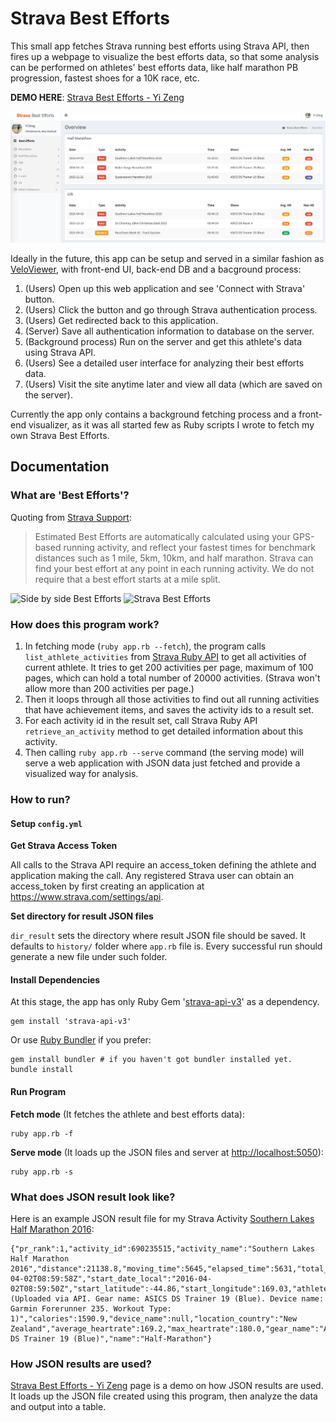 # Strava Best Efforts

This small app fetches Strava running best efforts using Strava API,
then fires up a webpage to visualize the best efforts data,
so that some analysis can be performed on athletes' best efforts data,
like half marathon PB progression, fastest shoes for a 10K race, etc.

**DEMO HERE**: [Strava Best Efforts - Yi Zeng][Running Best Efforts]

![Demo Screenshot][Demo Screenshot]

Ideally in the future, this app can be setup and served in a similar fashion as [VeloViewer][VeloViewer],
with front-end UI, back-end DB and a bacground process:

1. (Users) Open up this web application and see 'Connect with Strava' button.
2. (Users) Click the button and go through Strava authentication process.
3. (Users) Get redirected back to this application.
4. (Server) Save all authentication information to database on the server.
5. (Background process) Run on the server and get this athlete's data using Strava API.
6. (Users) See a detailed user interface for analyzing their best efforts data.
7. (Users) Visit the site anytime later and view all data (which are saved on the server).

Currently the app only contains a background fetching process and a front-end visualizer,
as it was all started few as Ruby scripts I wrote to fetch my own Strava Best Efforts.

## Documentation

### What are 'Best Efforts'?

Quoting from [Strava Support][Strava Support]:

> Estimated Best Efforts are automatically calculated using your GPS-based running activity,
  and reflect your fastest times for benchmark distances such as 1 mile, 5km, 10km, and half marathon.
  Strava can find your best effort at any point in each running activity.
  We do not require that a best effort starts at a mile split.

![Side by side Best Efforts][Side by side Best Efforts]
![Strava Best Efforts][Strava Best Efforts]

### How does this program work?

1. In fetching mode (`ruby app.rb --fetch`),
   the program calls `list_athlete_activities` from [Strava Ruby API][Strava Ruby API] to get all activities of current athlete.
   It tries to get 200 activities per page, maximum of 100 pages,
   which can hold a total number of 20000 activities. (Strava won't allow more than 200 activities per page.)
2. Then it loops through all those activities to find out all running activities that have achievement items,
   and saves the activity ids to a result set.
3. For each activity id in the result set, call Strava Ruby API `retrieve_an_activity` method
   to get detailed information about this activity.
4. Then calling `ruby app.rb --serve` command (the serving mode) will serve a web application with JSON data just fetched
   and provide a visualized way for analysis.

### How to run?

#### Setup `config.yml`

**Get Strava Access Token**

All calls to the Strava API require an access_token defining the athlete and application making the call.
Any registered Strava user can obtain an access_token by first creating an application at <https://www.strava.com/settings/api>.

**Set directory for result JSON files**

`dir_result` sets the directory where result JSON file should be saved.
It defaults to `history/` folder where `app.rb` file is.
Every successful run should generate a new file under such folder.

#### Install Dependencies

At this stage, the app has only Ruby Gem '[strava-api-v3][strava-api-v3]' as a dependency.

    gem install 'strava-api-v3'

Or use [Ruby Bundler][Ruby Bundler] if you prefer:

    gem install bundler # if you haven't got bundler installed yet.
    bundle install

#### Run Program

**Fetch mode** (It fetches the athlete and best efforts data):

    ruby app.rb -f

**Serve mode** (It loads up the JSON files and server at <http://localhost:5050>):

    ruby app.rb -s

### What does JSON result look like?

Here is an example JSON result file for my Strava Activity [Southern Lakes Half Marathon 2016][Southern Lakes Half Marathon 2016]:

    {"pr_rank":1,"activity_id":690235515,"activity_name":"Southern Lakes Half Marathon 2016","distance":21138.8,"moving_time":5645,"elapsed_time":5631,"total_elevation_gain":16.0,"start_date":"2016-04-02T08:59:58Z","start_date_local":"2016-04-02T08:59:50Z","start_latitude":-44.86,"start_longitude":169.03,"athlete_count":8,"trainer":false,"commute":false,"manual":false,"private":false,"average_speed":3.745,"max_speed":5.2,"has_heartrate":true,"elev_high":500.0,"elev_low":282.2,"workout_type":1,"description":"(Uploaded via API. Gear name: ASICS DS Trainer 19 (Blue). Device name: Garmin Forerunner 235. Workout Type: 1)","calories":1590.9,"device_name":null,"location_country":"New Zealand","average_heartrate":169.2,"max_heartrate":180.0,"gear_name":"ASICS DS Trainer 19 (Blue)","name":"Half-Marathon"}

### How JSON results are used?

[Strava Best Efforts - Yi Zeng][Running Best Efforts] page is a demo on how JSON results are used.
It loads up the JSON file created using this program,
then analyze the data and output into a table.

[Demo Screenshot]: /assets/img/demo-screenshot.png
[VeloViewer]: https://veloviewer.com/
[Strava Support]: https://support.strava.com/hc/en-us/articles/216917127-Estimated-Best-Efforts-for-Running
[Side by side Best Efforts]: https://support.strava.com/attachments/token/B2NpmmMYGEVEzCJn7ZjoMFtsk/?name=Side+by+Side-+Best+Effort.png
[Strava Best Efforts]: https://support.strava.com/attachments/token/UJw9NjMB5AZSqRm8sst8kUqUy/?name=activity+-+Best+Effort.png
[Strava Ruby API]: https://github.com/jaredholdcroft/strava-api-v3
[strava-api-v3]: https://rubygems.org/gems/strava-api-v3
[Ruby Bundler]: http://bundler.io/
[Southern Lakes Half Marathon 2016]: https://www.strava.com/activities/690235515/overview
[Running Best Efforts]: http://yizeng.me/running/best-efforts/
